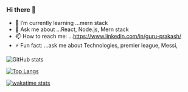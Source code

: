 ### Hi there 👋







- 🌱 I’m currently learning ...mern stack
- 💬 Ask me about ...React, Node.js, Mern stack
- 📫 How to reach me: ...https://www.linkedin.com/in/guru-prakash/
- ⚡ Fun fact: ...ask me about Technologies, premier league, Messi, 

![GitHub stats](https://github-readme-stats.vercel.app/api?username=guru2711&theme=radical&show_icons=true)


[![Top Langs](https://github-readme-stats.vercel.app/api/top-langs/?username=guru2711&hide=html)](https://github.com/guru2711/github-readme-stats)


[![wakatime stats](https://github-readme-stats.vercel.app/api/wakatime?username=guru2711)](https://github.com/guru2711/github-readme-stats)


